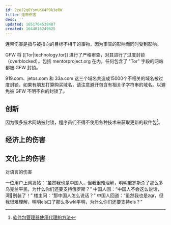 ```yaml
---
id: 2zuJ2qOYsmUKX4P0k3eRW
title: 连带伤害
desc: ''
updated: 1651764538487
created: 1644815249625
---
```


连带伤害是指与被指向的目标不相干的事物，因为审查的影响而同时受到影响。

GFW 将 [[Tor|technology.tor]] 进行了严格审查，对其进行了过度封锁（overblocked）。包括 mentorproject.org 在内，任何包含了 "Tor" 字段的网站都被 GFW 封锁。

919.com、jetos.com 和 33a.com 这三个域名共造成15000个不相关的域名被过度封锁，如果有朋友打算购买域名，请注意避开包含有相关子字符串的域名。以避免被 GFW 不明不白的封锁了。


## 创新

因为很多技术网站被封锁，程序员们不得不使用各种技术来获取更新的软件包[^software]。

## 经济上的伤害

## 文化上的伤害

对语言的伤害

>
一位用户上网发帖：“虽然我也是中国人，但我很难理解，明明俄罗斯杀了那么多乌克兰平民，为什么你们还要支持俄罗斯？”
中国人回：“中国人不会这么说话，湾🐸别装了！”
楼主问：“那中国人怎么说话？”
中国人回道：“虽然我也是zgr，但我很难理解，明明els口了那么多wkl平明，为什么你们还要支持els？”


[^software]: [软件包管理器使用代理的方法](https://github.com/comwrg/FUCK-GFW)